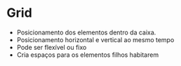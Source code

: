 # Grid

* Posicionamento dos elementos dentro da caixa.
* Posicionamento horizontal e vertical ao mesmo tempo
* Pode ser flexível ou fixo
* Cria espaços para os elementos filhos habitarem